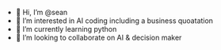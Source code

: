 - 👋 Hi, I’m @sean
- 👀 I’m interested in AI coding including a business quoatation
- 🌱 I’m currently learning python
- 💞️ I’m looking to collaborate on AI & decision maker

<!---
seaniya/seaniya is a ✨ special ✨ repository because its `README.md` (this file) appears on your GitHub profile.
You can click the Preview link to take a look at your changes.
--->

